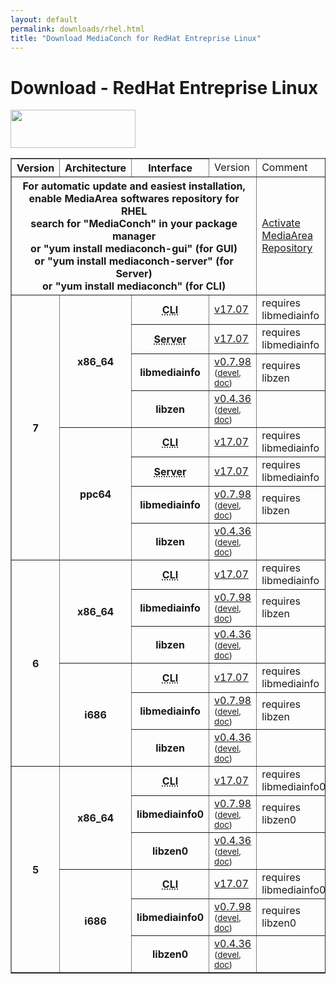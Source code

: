 ```yaml
---
layout: default
permalink: downloads/rhel.html
title: "Download MediaConch for RedHat Entreprise Linux"
---
```


# Download - RedHat Entreprise Linux

<img src="/MediaConch/images/RedHat.png" width="200" height="61"><br />

<table border="1">
<thead>
<tr class="table-header">
    <th>Version</th>
    <th>Architecture</th>
    <th>Interface</th>
    <td>Version</td>
    <td>Comment</td>
</tr>
</thead>
<tbody>
<tr>
    <th colspan="4">For automatic update and easiest installation, enable MediaArea softwares repository for RHEL<br />search for "MediaConch" in your package manager<br />or "yum install mediaconch-gui" (for GUI)<br /> or "yum install mediaconch-server" (for Server)<br /> or "yum install mediaconch" (for CLI)</th>
    <td><a href='/Repos'>Activate MediaArea Repository</a></td>
</tr>

<tr>
    <th rowspan="8" id="7">7</th>
    <th rowspan="4" id="7.x86_64">x86_64</th>
    <th><abbr title="Command Line Interface">CLI</abbr></th>
    <td><a href="//mediaarea.net/download/binary/mediaconch/17.07/mediaconch-17.07.x86_64.RHEL_7.rpm">v17.07</a></td>
    <td>requires libmediainfo</td>
</tr>
<tr>
    <th><abbr title="Server">Server</abbr></th>
    <td><a href="//mediaarea.net/download/binary/mediaconch-server/17.07/mediaconch-server-17.07.x86_64.RHEL_7.rpm">v17.07</a></td>
    <td>requires libmediainfo</td>
</tr>
<tr>
    <th>libmediainfo</th>
    <td><a href="//mediaarea.net/download/binary/libmediainfo0/0.7.98/libmediainfo-0.7.98.x86_64.RHEL_7.rpm">v0.7.98</a> <small>(<a href="//mediaarea.net/download/binary/libmediainfo0/0.7.98/libmediainfo-devel-0.7.98.x86_64.RHEL_7.rpm">devel</a>, <a href="//mediaarea.net/download/binary/libmediainfo0/0.7.98/libmediainfo-doc-0.7.98.x86_64.RHEL_7.rpm">doc</a>)</small></td>
    <td>requires libzen</td>
</tr>
<tr>
    <th>libzen</th>
    <td><a href="//mediaarea.net/download/binary/libzen0/0.4.36/libzen-0.4.36.x86_64.RHEL_7.rpm">v0.4.36</a> <small>(<a href="//mediaarea.net/download/binary/libzen0/0.4.36/libzen-devel-0.4.36.x86_64.RHEL_7.rpm">devel</a>, <a href="//mediaarea.net/download/binary/libzen0/0.4.36/libzen-doc-0.4.36.x86_64.RHEL_7.rpm">doc</a>)</small></td>
    <td>&nbsp;</td>
</tr>
<tr>
    <th rowspan="4" id="7.ppc64">ppc64</th>
    <th><abbr title="Command Line Interface">CLI</abbr></th>
    <td><a href="//mediaarea.net/download/binary/mediaconch/17.07/mediaconch-17.07.ppc64.RHEL_7.rpm">v17.07</a></td>
    <td>requires libmediainfo</td>
</tr>
<tr>
    <th><abbr title="Server">Server</abbr></th>
    <td><a href="//mediaarea.net/download/binary/mediaconch-server/17.07/mediaconch-server-17.07.ppc64.RHEL_7.rpm">v17.07</a></td>
    <td>requires libmediainfo</td>
</tr>
<tr>
    <th>libmediainfo</th>
    <td><a href="//mediaarea.net/download/binary/libmediainfo0/0.7.98/libmediainfo-0.7.98.ppc64.RHEL_7.rpm">v0.7.98</a> <small>(<a href="//mediaarea.net/download/binary/libmediainfo0/0.7.98/libmediainfo-devel-0.7.98.ppc64.RHEL_7.rpm">devel</a>, <a href="//mediaarea.net/download/binary/libmediainfo0/0.7.98/libmediainfo-doc-0.7.98.ppc64.RHEL_7.rpm">doc</a>)</small></td>
    <td>requires libzen</td>
</tr>
<tr>
    <th>libzen</th>
    <td><a href="//mediaarea.net/download/binary/libzen0/0.4.36/libzen-0.4.36.ppc64.RHEL_7.rpm">v0.4.36</a> <small>(<a href="//mediaarea.net/download/binary/libzen0/0.4.36/libzen-devel-0.4.36.ppc64.RHEL_7.rpm">devel</a>, <a href="//mediaarea.net/download/binary/libzen0/0.4.36/libzen-doc-0.4.36.ppc64.RHEL_7.rpm">doc</a>)</small></td>
    <td>&nbsp;</td>
</tr>
<tr>
    <th rowspan="6" id="6">6</th>
    <th rowspan="3" id="6.x86_64">x86_64</th>
    <th><abbr title="Command Line Interface">CLI</abbr></th>
    <td><a href="//mediaarea.net/download/binary/mediaconch/17.07/mediaconch-17.07.x86_64.RHEL_6.rpm">v17.07</a></td>
    <td>requires libmediainfo</td>
</tr>
<tr>
    <th>libmediainfo</th>
    <td><a href="//mediaarea.net/download/binary/libmediainfo0/0.7.98/libmediainfo-0.7.98.x86_64.RHEL_6.rpm">v0.7.98</a> <small>(<a href="//mediaarea.net/download/binary/libmediainfo0/0.7.98/libmediainfo-devel-0.7.98.x86_64.RHEL_6.rpm">devel</a>, <a href="//mediaarea.net/download/binary/libmediainfo0/0.7.98/libmediainfo-doc-0.7.98.x86_64.RHEL_6.rpm">doc</a>)</small></td>
    <td>requires libzen</td>
</tr>
<tr>
    <th>libzen</th>
    <td><a href="//mediaarea.net/download/binary/libzen0/0.4.36/libzen-0.4.36.x86_64.RHEL_6.rpm">v0.4.36</a> <small>(<a href="//mediaarea.net/download/binary/libzen0/0.4.36/libzen-devel-0.4.36.x86_64.RHEL_6.rpm">devel</a>, <a href="//mediaarea.net/download/binary/libzen0/0.4.36/libzen-doc-0.4.36.x86_64.RHEL_6.rpm">doc</a>)</small></td>
    <td>&nbsp;</td>
</tr>
<tr>
    <th rowspan="3" id="6.i686">i686</th>
    <th><abbr title="Command Line Interface">CLI</abbr></th>
    <td><a href="//mediaarea.net/download/binary/mediaconch/17.07/mediaconch-17.07.i686.RHEL_6.rpm">v17.07</a></td>
    <td>requires libmediainfo</td>
</tr>
<tr>
    <th>libmediainfo</th>
    <td><a href="//mediaarea.net/download/binary/libmediainfo0/0.7.98/libmediainfo-0.7.98.i686.RHEL_6.rpm">v0.7.98</a> <small>(<a href="//mediaarea.net/download/binary/libmediainfo0/0.7.98/libmediainfo-devel-0.7.98.i686.RHEL_6.rpm">devel</a>, <a href="//mediaarea.net/download/binary/libmediainfo0/0.7.98/libmediainfo-doc-0.7.98.i686.RHEL_6.rpm">doc</a>)</small></td>
    <td>requires libzen</td>
</tr>
<tr>
    <th>libzen</th>
    <td><a href="//mediaarea.net/download/binary/libzen0/0.4.36/libzen-0.4.36.i686.RHEL_6.rpm">v0.4.36</a> <small>(<a href="//mediaarea.net/download/binary/libzen0/0.4.36/libzen-devel-0.4.36.i686.RHEL_6.rpm">devel</a>, <a href="//mediaarea.net/download/binary/libzen0/0.4.36/libzen-doc-0.4.36.i686.RHEL_6.rpm">doc</a>)</small></td>
    <td>&nbsp;</td>
</tr>
<tr>
    <th rowspan="6" id="5">5</th>
    <th rowspan="3" id="5.x86_64">x86_64</th>
    <th><abbr title="Command Line Interface">CLI</abbr></th>
    <td><a href="//mediaarea.net/download/binary/mediaconch/17.07/mediaconch-17.07.x86_64.RHEL_5.rpm">v17.07</a></td>
    <td>requires libmediainfo0</td>
</tr>
<tr>
    <th>libmediainfo0</th>
    <td><a href="//mediaarea.net/download/binary/libmediainfo0/0.7.98/libmediainfo0-0.7.98.x86_64.RHEL_5.rpm">v0.7.98</a> <small>(<a href="//mediaarea.net/download/binary/libmediainfo0/0.7.98/libmediainfo-devel-0.7.98.x86_64.RHEL_5.rpm">devel</a>, <a href="//mediaarea.net/download/binary/libmediainfo0/0.7.98/libmediainfo-doc-0.7.98.x86_64.RHEL_5.rpm">doc</a>)</small></td>
    <td>requires libzen0</td>
</tr>
<tr>
    <th>libzen0</th>
    <td><a href="//mediaarea.net/download/binary/libzen0/0.4.36/libzen0-0.4.36.x86_64.RHEL_5.rpm">v0.4.36</a> <small>(<a href="//mediaarea.net/download/binary/libzen0/0.4.36/libzen-devel-0.4.36.x86_64.RHEL_5.rpm">devel</a>, <a href="//mediaarea.net/download/binary/libzen0/0.4.36/libzen-doc-0.4.36.x86_64.RHEL_5.rpm">doc</a>)</small></td>
    <td>&nbsp;</td>
</tr>
<tr>
    <th rowspan="3" id="5.i686">i686</th>
    <th><abbr title="Command Line Interface">CLI</abbr></th>
    <td><a href="//mediaarea.net/download/binary/mediaconch/17.07/mediaconch-17.07.i686.RHEL_5.rpm">v17.07</a></td>
    <td>requires libmediainfo0</td>
</tr>
<tr>
    <th>libmediainfo0</th>
    <td><a href="//mediaarea.net/download/binary/libmediainfo0/0.7.98/libmediainfo0-0.7.98.i686.RHEL_5.rpm">v0.7.98</a> <small>(<a href="//mediaarea.net/download/binary/libmediainfo0/0.7.98/libmediainfo-devel-0.7.98.i686.RHEL_5.rpm">devel</a>, <a href="//mediaarea.net/download/binary/libmediainfo0/0.7.98/libmediainfo-doc-0.7.98.i686.RHEL_5.rpm">doc</a>)</small></td>
    <td>requires libzen0</td>
</tr>
<tr>
    <th>libzen0</th>
    <td><a href="//mediaarea.net/download/binary/libzen0/0.4.36/libzen0-0.4.36.i686.RHEL_5.rpm">v0.4.36</a> <small>(<a href="//mediaarea.net/download/binary/libzen0/0.4.36/libzen-devel-0.4.36.i686.RHEL_5.rpm">devel</a>, <a href="//mediaarea.net/download/binary/libzen0/0.4.36/libzen-doc-0.4.36.i686.RHEL_5.rpm">doc</a>)</small></td>
    <td>&nbsp;</td>
</tr>
</tbody>
</table>

